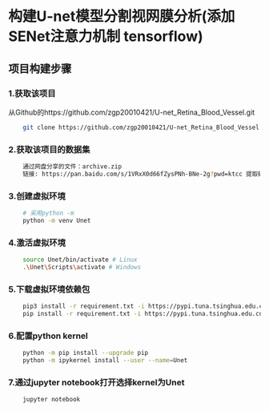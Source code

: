 # 构建U-net模型分割视网膜分析(添加SENet注意力机制 tensorflow) 
## 项目构建步骤
### 1.获取该项目
从Github的https://github.com/zgp20010421/U-net_Retina_Blood_Vessel.git
```bash
    git clone https://github.com/zgp20010421/U-net_Retina_Blood_Vessel.git
```

### 2.获取该项目的数据集
```bash
    通过网盘分享的文件：archive.zip
    链接: https://pan.baidu.com/s/1VRxX0d66fZysPNh-BNe-2g?pwd=ktcc 提取码: ktcc
```

### 3.创建虚拟环境
```bash
    # 采用python -m
    python -m venv Unet
```

### 4.激活虚拟环境
```bash
    source Unet/bin/activate # Linux
    .\Unet\Scripts\activate # Windows 
```

### 5.下载虚拟环境依赖包
```bash
    pip3 install -r requirement.txt -i https://pypi.tuna.tsinghua.edu.cn/simple #  Linux 
    pip install -r requirement.txt -i https://pypi.tuna.tsinghua.edu.cn/simple #  Windows
```

### 6.配置python kernel
```bash
    python -m pip install --upgrade pip
    python -m ipykernel install --user --name=Unet
```

### 7.通过jupyter notebook打开选择kernel为Unet
```bash
    jupyter notebook
```

